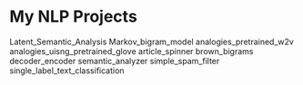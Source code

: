 # My NLP Projects

Latent_Semantic_Analysis
Markov_bigram_model
analogies_pretrained_w2v
analogies_uisng_pretrained_glove
article_spinner
brown_bigrams
decoder_encoder
semantic_analyzer
simple_spam_filter
single_label_text_classification
